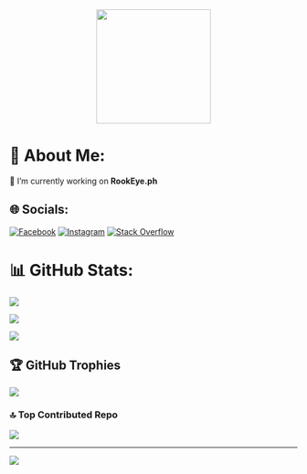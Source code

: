 <!-- ![F](https://github.com/shinjitsue/shinjitsue/assets/71762653/40046547-4165-4375-910b-5c8f60b85a5c) -->

<div align="center">
  <img src = "https://github.com/shinjitsue/shinjitsue/assets/71762653/b917dd38-ef9b-45e2-92ed-7ec42c9ea6fe" width=200 />
</div>

# 💫 About Me:
🔭 I’m currently working on **RookEye.ph**


## 🌐 Socials:
[![Facebook](https://img.shields.io/badge/Facebook-%231877F2.svg?logo=Facebook&logoColor=white)](https://facebook.com/cruizallen) [![Instagram](https://img.shields.io/badge/Instagram-%23E4405F.svg?logo=Instagram&logoColor=white)](https://instagram.com/cruizallen) [![Stack Overflow](https://img.shields.io/badge/-Stackoverflow-FE7A16?logo=stack-overflow&logoColor=white)](https://stackoverflow.com/users/15500028) 

# 📊 GitHub Stats:
![](https://github-readme-stats.vercel.app/api?username=AlienWolfX&theme=radical&show_icons=true&include_all_commits=true&hide_border=true")

![](https://github-readme-streak-stats.herokuapp.com/?user=AlienWolfX&theme=dark&hide_border=false)

![](https://github-readme-stats.vercel.app/api/top-langs/?username=AlienWolfX&theme=radical&langs_count=8&layout=compact&hide_border=true")

## 🏆 GitHub Trophies
![](https://github-profile-trophy.vercel.app/?username=AlienWolfX&theme=radical&no-frame=false&no-bg=true&margin-w=4)

### 🔝 Top Contributed Repo
![](https://github-contributor-stats.vercel.app/api?username=AlienWolfX&limit=5&theme=dark&combine_all_yearly_contributions=true)

---
[![](https://visitcount.itsvg.in/api?id=AlienWolfX&icon=0&color=0)](https://visitcount.itsvg.in)

<!-- Proudly created with GPRM ( https://gprm.itsvg.in ) -->
